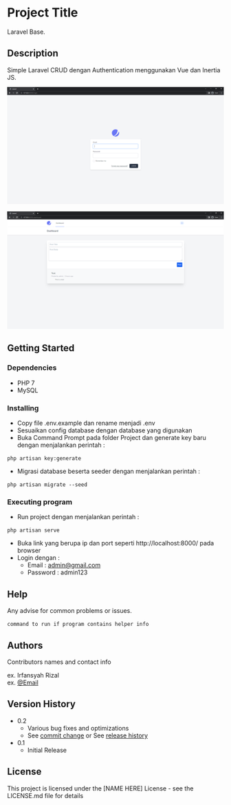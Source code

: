# Project Title

Laravel Base.

## Description

Simple Laravel CRUD dengan Authentication menggunakan Vue dan Inertia JS.

![Login Page](https://github.com/irfansyah-r/laravel-inertia/blob/main/preview/Login.png?raw=true)

![Dashboard Page](https://github.com/irfansyah-r/laravel-inertia/blob/main/preview/Dashboard.png?raw=true)

## Getting Started

### Dependencies

* PHP 7
* MySQL

### Installing

* Copy file .env.example dan rename menjadi .env
* Sesuaikan config database dengan database yang digunakan
* Buka Command Prompt pada folder Project dan generate key baru dengan menjalankan perintah :
```
php artisan key:generate
```
* Migrasi database beserta seeder dengan menjalankan perintah :
```
php artisan migrate --seed
```


### Executing program

* Run project dengan menjalankan perintah :
```
php artisan serve
```
* Buka link yang berupa ip dan port seperti http://localhost:8000/ pada browser
* Login dengan :
    * Email     : admin@gmail.com 
    * Password  : admin123

## Help

Any advise for common problems or issues.
```
command to run if program contains helper info
```

## Authors

Contributors names and contact info

ex. Irfansyah Rizal  
ex. [@Email](mailto:irfansyah.rizal.20@gmail.com)

## Version History

* 0.2
    * Various bug fixes and optimizations
    * See [commit change]() or See [release history]()
* 0.1
    * Initial Release

## License

This project is licensed under the [NAME HERE] License - see the LICENSE.md file for details

